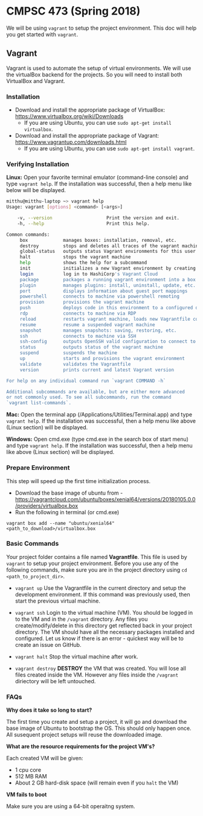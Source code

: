 # CMPSC 473 (Spring 2018)
We will be using `vagrant` to setup the project environment. This doc will help you get started with `vagrant`. 

## Vagrant
Vagrant is used to automate the setup of virtual environments. We will use the virtualBox backend for the projects. So you will need to install both VirtualBox and Vagrant.

### Installation

* Download and install the appropriate package of VirtualBox: https://www.virtualbox.org/wiki/Downloads
  * If you are using Ubuntu, you can use `sudo apt-get install virtualbox`.
* Download and install the appropriate package of Vagrant: https://www.vagrantup.com/downloads.html
  * If you are using Ubuntu, you can use `sudo apt-get install vagrant`.

### Verifying Installation

**Linux:** Open your favorite terminal emulator (command-line console) and type `vagrant help`. If the installation was successful, then a help menu like below will be displayed.
```bash
mitthu@mitthu-laptop ~> vagrant help
Usage: vagrant [options] <command> [<args>]

    -v, --version                    Print the version and exit.
    -h, --help                       Print this help.

Common commands:
     box             manages boxes: installation, removal, etc.
     destroy         stops and deletes all traces of the vagrant machine
     global-status   outputs status Vagrant environments for this user
     halt            stops the vagrant machine
     help            shows the help for a subcommand
     init            initializes a new Vagrant environment by creating a Vagrantfile
     login           log in to HashiCorp's Vagrant Cloud
     package         packages a running vagrant environment into a box
     plugin          manages plugins: install, uninstall, update, etc.
     port            displays information about guest port mappings
     powershell      connects to machine via powershell remoting
     provision       provisions the vagrant machine
     push            deploys code in this environment to a configured destination
     rdp             connects to machine via RDP
     reload          restarts vagrant machine, loads new Vagrantfile configuration
     resume          resume a suspended vagrant machine
     snapshot        manages snapshots: saving, restoring, etc.
     ssh             connects to machine via SSH
     ssh-config      outputs OpenSSH valid configuration to connect to the machine
     status          outputs status of the vagrant machine
     suspend         suspends the machine
     up              starts and provisions the vagrant environment
     validate        validates the Vagrantfile
     version         prints current and latest Vagrant version

For help on any individual command run `vagrant COMMAND -h`

Additional subcommands are available, but are either more advanced
or not commonly used. To see all subcommands, run the command
`vagrant list-commands`.
```

**Mac:** Open the terminal app (/Applications/Utilities/Terminal.app) and type `vagrant help`. If the installation was successful, then a help menu like above (Linux section) will be displayed.

**Windows:** Open cmd.exe (type cmd.exe in the search box of start menu) and type `vagrant help`. If the installation was successful, then a help menu like above (Linux section) will be displayed.

### Prepare Environment

This step will speed up the first time initialization process.

* Download the base image of ubuntu from - 
https://vagrantcloud.com/ubuntu/boxes/xenial64/versions/20180105.0.0/providers/virtualbox.box
* Run the following in terminal (or cmd.exe)
```shell
vagrant box add --name "ubuntu/xenial64" <path_to_download>/virtualbox.box
```

### Basic Commands
<!-- Download the [Vagrantfile](https://raw.githubusercontent.com/mitthu/cmpsc473_spring18/master/base/Vagrantfile) and save it in your project directory. -->
Your project folder contains a file named **Vagrantfile**. This file is used by `vagrant` to setup your project environment. Before you use any of the following commands, make sure you are in the project directory using `cd <path_to_project_dir>`.

* `vagrant up` Use the Vagrantfile in the current directory and setup the development environment. If this command was previously used, then start the previous virtual machine.

* `vagrant ssh` Login to the virtual machine (VM). You should be logged in to the VM and in the `/vagrant` directory. Any files you create/modify/delete in this directory get reflected back in your project directory. The VM should have all the necessary packages installed and configured. Let us know if there is an error - quickest way will be to create an issue on GitHub. 

* `vagrant halt` Stop the virtual machine after work.

* `vagrant destroy` **DESTROY** the VM that was created. You will lose all files created inside the VM. However any files inside the `/vagrant` diriectory will be left untouched.

### FAQs
**Why does it take so long to start?**

The first time you create and setup a project, it will go and download the base image of Ubuntu to bootstrap the OS. This should only happen once. All susequent project setups will reuse the downloaded image.

**What are the resource requirements for the project VM's?**

Each created VM will be given:
- 1 cpu core
- 512 MB RAM
- About 2 GB hard-disk space (will remain even if you `halt` the VM)

**VM fails to boot**

Make sure you are using a 64-bit operaitng system.

